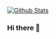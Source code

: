 [![Github Stats](https://github-readme-stats.vercel.app/api?username=gnqo7598&count_private=true&theme=dark)](https://github.com/gnqo7598)

### Hi there 👋

